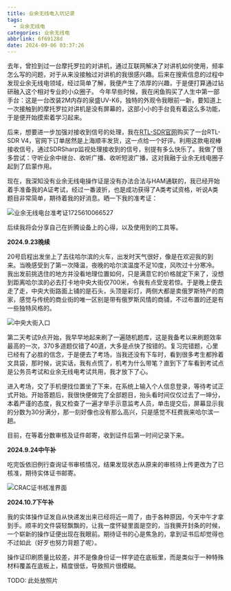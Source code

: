 ```yaml
---
title: 业余无线电入坑记录
tags:
  - 业余无线电
categories: 业余无线电
abbrlink: 6f69128d
date: 2024-09-06 03:37:26
---
```

去年，曾捡到过一台摩托罗拉的对讲机，通过互联网解决了对讲机如何使用，频率怎么写的问题，对于从来没接触过对讲机的我很感兴趣。后来在搜索信息的过程中发现业余无线电领域，经过简单了解，我便产生了浓厚的兴趣，于是便打算通过钻研融入这个相对专业的小众圈子。
今年早些时候，我在闲鱼购买了人生中第一部手台：这是一台改装2M内存的泉盛UV-K6，独特的外观令我眼前一新，要知道上一次接触到的摩托罗拉对讲机是没有屏幕的，这部小小的手台竟有着这么多功能，于是便开始摸索着学习起来。

后来，想要进一步加强对接收到信号的处理，我在[RTL-SDR官网](https://www.rtl-sdr.com/)购买了一台RTL-SDR V4，官网下订单居然是上海顺丰发货，这一点给一个好评。利用这款电视棒接收信号，通过SDRSharp监视处理接收到的信号，别提有多么快乐了。我做了很多尝试：守听业余中继台、收听广播、收听短波广播，这对我融于业余无线电圈子起到了启蒙作用。

现在，我深知没有业余无线电操作证是没有办法合法与HAM通联的，我已经开始着手准备我的A证考试，经过一番波折，也是成功获得了A类考试资格，听说A类题目非常简单，期待着我的好消息。晒一下我的准考证：

![业余无线电台准考证1725610066527](https://isjingbincn-wordpress-image.oss-cn-beijing.aliyuncs.com/202409061611603.jpg)

后续我将会分享自己在折腾设备上的心得，以及使用到的工具等。

**2024.9.23晚续**

20号启程出发坐上了去往哈尔滨的火车，出发时天气很好，像是在欢迎我的到来。当晚感受到了第一次降温，夜晚的哈尔滨温度不足10度，风吹过十分寒冷。我出发前挑选住的地方并没看地理位置如何，只是满意它的价格就定下来了，没想到距离哈尔滨的必去打卡地中央大街仅700米，令我有点受宠若惊。于是晚上便去走了走，中央大街路面上铺的是石头，头顶是彩灯，两侧大都是卖俄罗斯特产的商家，感觉与传统的商业街的唯一区别是带有俄罗斯风情的商铺，不过布置的还是有一些独特风格的。

![中央大街入口](https://isjingbincn-wordpress-image.oss-cn-beijing.aliyuncs.com/202409232244785.jpg)

第二天考试9点开始，我早早地起来刷了一遍随机题库，这是我备考以来刷题效率最高的一次，370多道题仅错了40道，大多是点快了按错的。复习完错题，心里已经有了必胜的信念，于是便去了考场，当我还没有下车时，看到很多考生都拎着文具袋，那时候，说实话，我有点慌了，机考为什么带笔？直到下了车看到考试点是公务员考试和业余无线电考试共用，我才放下了心。

进入考场，交了手机便找位置坐了下来，在系统上输入个人信息登录，等待考试正式开始。开始答题后，我很快便做完了全部题目，抬头看时间仅仅过去了一坤分，本着严谨的态度，我又检查了一遍才举手示意监考人员，单击提交后，屏幕显示我的分数为30分满分，那一刻好像也没有那么高兴，只是感觉不枉费我来哈尔滨一趟。

目前，在等着分数审核及证件邮寄，收到证件后第一时间记录下来。

**2024.9.24中午补**

吃完饭依旧例行查询证书审核情况，结果发现状态从原来的审核待上传更改为了已核准，期待实体证书邮寄。

![CRAC证书核准界面](https://isjingbincn-wordpress-image.oss-cn-beijing.aliyuncs.com/202409241216022.png)

**2024.10.7下午补**

我的实体操作证发自从快递发出来已经将近一周了，由于各种原因，今天中午才拿到手。顺丰的文件袋轻飘飘的，让我一度怀疑里面是空的，当我撕开封条的时候，一个崭新的操作证便出现在我眼前。期待证书的心是焦急的，拿到证书后却觉得也不过如此（好歹也努力背题了呢）。

操作证印刷质量比较差，并不是像身份证一样字迹在底板里，而是类似于一种特殊材料覆盖在底板上，精度很低，导致照片很模糊。

TODO: 此处放照片

